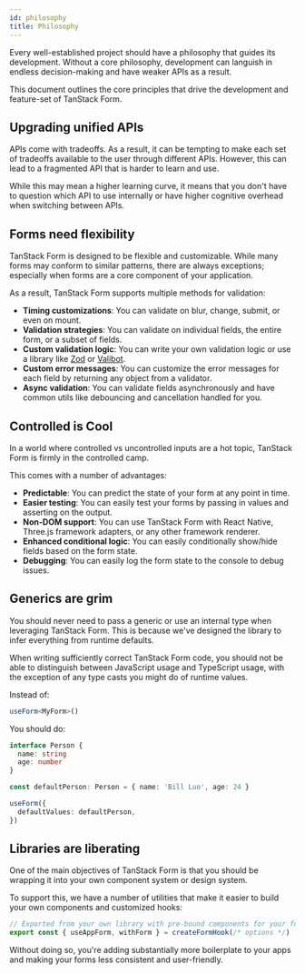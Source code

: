 ```yaml
---
id: philosophy
title: Philosophy
---
```


Every well-established project should have a philosophy that guides its development. Without a core philosophy, development can languish in endless decision-making and have weaker APIs as a result.

This document outlines the core principles that drive the development and feature-set of TanStack Form.

## Upgrading unified APIs

APIs come with tradeoffs. As a result, it can be tempting to make each set of tradeoffs available to the user through different APIs. However, this can lead to a fragmented API that is harder to learn and use.

While this may mean a higher learning curve, it means that you don't have to question which API to use internally or have higher cognitive overhead when switching between APIs.

## Forms need flexibility

TanStack Form is designed to be flexible and customizable. While many forms may conform to similar patterns, there are always exceptions; especially when forms are a core component of your application.

As a result, TanStack Form supports multiple methods for validation:

- **Timing customizations**: You can validate on blur, change, submit, or even on mount.
- **Validation strategies**: You can validate on individual fields, the entire form, or a subset of fields.
- **Custom validation logic**: You can write your own validation logic or use a library like [Zod](https://zod.dev/) or [Valibot](https://valibot.dev/).
- **Custom error messages**: You can customize the error messages for each field by returning any object from a validator.
- **Async validation**: You can validate fields asynchronously and have common utils like debouncing and cancellation handled for you.

## Controlled is Cool

In a world where controlled vs uncontrolled inputs are a hot topic, TanStack Form is firmly in the controlled camp.

This comes with a number of advantages:

- **Predictable**: You can predict the state of your form at any point in time.
- **Easier testing**: You can easily test your forms by passing in values and asserting on the output.
- **Non-DOM support**: You can use TanStack Form with React Native, Three.js framework adapters, or any other framework renderer.
- **Enhanced conditional logic**: You can easily conditionally show/hide fields based on the form state.
- **Debugging**: You can easily log the form state to the console to debug issues.

## Generics are grim

You should never need to pass a generic or use an internal type when leveraging TanStack Form. This is because we've designed the library to infer everything from runtime defaults.

When writing sufficiently correct TanStack Form code, you should not be able to distinguish between JavaScript usage and TypeScript usage, with the exception of any type casts you might do of runtime values.

Instead of:

```typescript
useForm<MyForm>()
```

You should do:

```typescript
interface Person {
  name: string
  age: number
}

const defaultPerson: Person = { name: 'Bill Luo', age: 24 }

useForm({
  defaultValues: defaultPerson,
})
```

## Libraries are liberating

One of the main objectives of TanStack Form is that you should be wrapping it into your own component system or design system.

To support this, we have a number of utilities that make it easier to build your own components and customized hooks:

```typescript
// Exported from your own library with pre-bound components for your forms.
export const { useAppForm, withForm } = createFormHook(/* options */)
```

Without doing so, you're adding substantially more boilerplate to your apps and making your forms less consistent and user-friendly.
